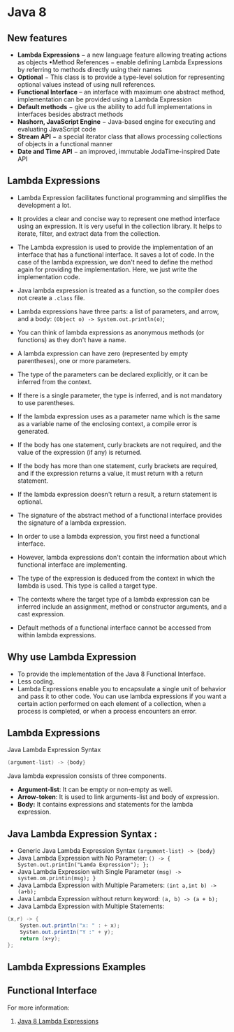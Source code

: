 Java 8
====


New features
-----------
- **Lambda Expressions** − a new language feature allowing treating actions as objects •Method References − enable defining Lambda Expressions by referring to methods directly using their names
- **Optional** − This class is to provide a type-level solution for representing optional values instead of using null references.
- **Functional Interface** – an interface with maximum one abstract method, implementation can be provided using a Lambda Expression
- **Default methods** − give us the ability to add full implementations in interfaces besides abstract methods
- **Nashorn, JavaScript Engine** − Java-based engine for executing and evaluating JavaScript code
- **Stream API** − a special iterator class that allows processing collections of objects in a functional manner
- **Date and Time API** − an improved, immutable JodaTime-inspired Date API

Lambda Expressions
-----------
- Lambda Expression facilitates functional programming and simplifies the development a lot.
- It provides a clear and concise way to represent one method interface using an expression. It is very useful in the collection library. It helps to iterate, filter, and extract data from the collection.
- The Lambda expression is used to provide the implementation of an interface that has a functional interface. It saves a lot of code. In the case of the lambda expression, we don't need to define the method again for providing the implementation. Here, we just write the implementation code.
- Java lambda expression is treated as a function, so the compiler does not create a `.class` file.

- Lambda expressions have three parts: a list of parameters, and arrow, and a body: `(Object o) -> System.out.println(o)`;
- You can think of lambda expressions as anonymous methods (or functions) as they don't have a name.
- A lambda expression can have zero (represented by empty parentheses), one or more parameters.
- The type of the parameters can be declared explicitly, or it can be inferred from the context.
- If there is a single parameter, the type is inferred, and is not mandatory to use parentheses.
- If the lambda expression uses as a parameter name which is the same as a variable name of the enclosing context, a compile error is generated.
- If the body has one statement, curly brackets are not required, and the value of the expression (if any) is returned.
- If the body has more than one statement, curly brackets are required, and if the expression returns a value, it must return with a return statement.
- If the lambda expression doesn't return a result, a return statement is optional.
- The signature of the abstract method of a functional interface provides the signature of a lambda expression.
- In order to use a lambda expression, you first need a functional interface.
- However, lambda expressions don't contain the information about which functional interface are implementing.
- The type of the expression is deduced from the context in which the lambda is used. This type is called a target type.
- The contexts where the target type of a lambda expression can be inferred include an assignment, method or constructor arguments, and a cast expression.
- Default methods of a functional interface cannot be accessed from within lambda expressions.


Why use Lambda Expression
-----------
- To provide the implementation of the Java 8 Functional Interface.
- Less coding.
- Lambda Expressions enable you to encapsulate a single unit of behavior and pass it to other code. You can use lambda expressions if you want a certain action performed on each element of a collection, when a process is completed, or when a process encounters an error.

Lambda Expressions
-----------
Java Lambda Expression Syntax
```java
(argument-list) -> {body}  
```

Java lambda expression consists of three components.
- **Argument-list**: It can be empty or non-empty as well.
- **Arrow-token**: It is used to link arguments-list and body of expression.
- **Body:** It contains expressions and statements for the lambda expression.

Java Lambda Expression Syntax :
-----------

- Generic Java Lambda Expression Syntax `(argument-list) -> {body} `
- Java Lambda Expression with No Parameter: `() -> { Systen.out.printIn("Lamda Expression"); };`
- Java Lambda Expression with Single Parameter `(msg) -> system.om.printin(msg); } `
- Java Lambda Expression with Multiple Parameters: `(int a,int b) -> (a+b);` 
- Java Lambda Expression without return keyword: `(a, b) -> (a + b); `
- Java Lambda Expression with Multiple Statements:

```java
(x,r) -> { 
    Systen.out.println("x: " : + x);
    Systen.out.printIn("Y :" + y); 
    return (x+y); 
};
``` 

Lambda Expressions Examples
-----------

Functional Interface
-----------


For more information:
1. [Java 8 Lambda Expressions](https://www.javaguides.net/2018/07/java-8-lambda-expressions.html)




























